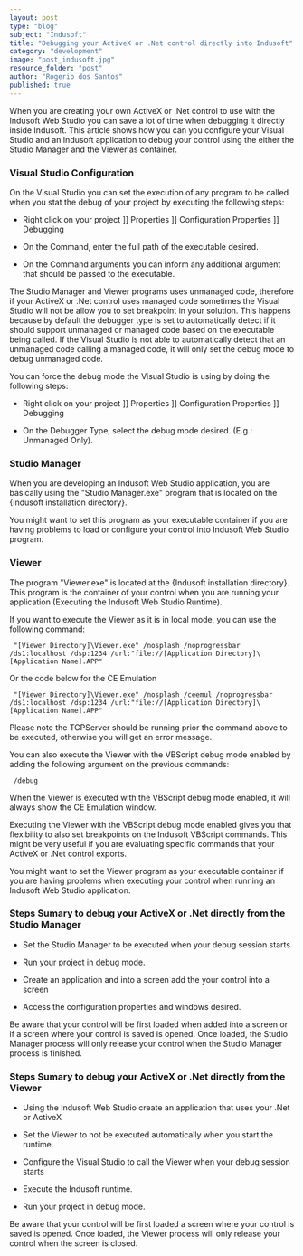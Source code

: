 ```yaml
---
layout: post
type: "blog"
subject: "Indusoft"
title: "Debugging your ActiveX or .Net control directly into Indusoft"
category: "development"
image: "post_indusoft.jpg"
resource_folder: "post"
author: "Rogerio dos Santos"
published: true
---
```


When you are creating your own ActiveX or .Net control to use with the Indusoft Web Studio you can save a lot of time when debugging it directly inside Indusoft. This article shows how you can you configure your Visual Studio and an Indusoft application to debug your control using the either the Studio Manager and the Viewer as container.


### Visual Studio Configuration

On the Visual Studio you can set the execution of any program to be called when you stat the debug of your project by executing the following steps:

 - Right click on your project ]] Properties ]] Configuration Properties ]] Debugging

 - On the Command, enter the full path of the executable desired.

 - On the Command arguments you can inform any additional argument that should be passed to the executable.

The Studio Manager and Viewer programs uses unmanaged code, therefore if your ActiveX or .Net control uses managed code sometimes the Visual Studio will not be allow you to set breakpoint in your solution. This happens because by default the debugger type is set to automatically detect if it should support unmanaged or managed code based on the executable being called. If the Visual Studio is not able to automatically detect that an unmanaged code calling a managed code, it will only set the debug mode to debug unmanaged code.

You can force the debug mode the Visual Studio is using by doing the following steps:

 - Right click on your project ]] Properties ]] Configuration Properties ]] Debugging

 - On the Debugger Type, select the debug mode desired. (E.g.: Unmanaged Only).


### Studio Manager

When you are developing an Indusoft Web Studio application, you are basically using the "Studio Manager.exe" program that is located on the {Indusoft installation directory}.

You might want to set this program as your executable container if you are having problems to load or configure your control into Indusoft Web Studio program.


### Viewer

The program "Viewer.exe" is located at the {Indusoft installation directory}. This program is the container of your control when you are running your application (Executing the Indusoft Web Studio Runtime).

If you want to execute the Viewer as it is in local mode, you can use the following command:

     "[Viewer Directory]\Viewer.exe" /nosplash /noprogressbar /ds1:localhost /dsp:1234 /url:"file://[Application Directory]\[Application Name].APP"

Or the code below for the CE Emulation

     "[Viewer Directory]\Viewer.exe" /nosplash /ceemul /noprogressbar /ds1:localhost /dsp:1234 /url:"file://[Application Directory]\[Application Name].APP"

Please note the TCPServer should be running prior the command above to be executed, otherwise you will get an error message.

You can also execute the Viewer with the VBScript debug mode enabled by adding the following argument on the previous commands:

     /debug

When the Viewer is executed with the VBScript debug mode enabled, it will always show the CE Emulation window.

Executing the Viewer with the VBScript debug mode enabled gives you that flexibility to also set breakpoints on the Indusoft VBScript commands. This might be very useful if you are evaluating specific commands that your ActiveX or .Net control exports.

You might want to set the Viewer program as your executable container if you are having problems when executing your control when running an Indusoft Web Studio application.


### Steps Sumary to debug your ActiveX or .Net directly from the Studio Manager

 - Set the Studio Manager to be executed when your debug session starts

 - Run your project in debug mode.

 - Create an application and into a screen add the your control into a screen

 - Access the configuration properties and windows desired.

Be aware that your control will be first loaded when added into a screen or if a screen where your control is saved is opened. Once loaded, the Studio Manager process will only release your control when the Studio Manager process is finished.


### Steps Sumary to debug your ActiveX or .Net directly from the Viewer

 - Using the Indusoft Web Studio create an application that uses your .Net or ActiveX

 - Set the Viewer to not be executed automatically when you start the runtime.

 - Configure the Visual Studio to call the Viewer when your debug session starts

 - Execute the Indusoft runtime.

 - Run your project in debug mode.

Be aware that your control will be first loaded a screen where your control is saved is opened. Once loaded, the Viewer process will only release your control when the screen is closed.


